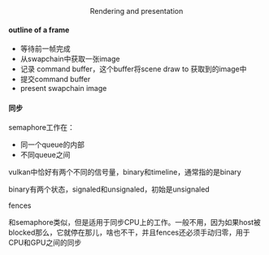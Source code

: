 <center>Rendering and presentation</center>

#### outline of a frame

+ 等待前一帧完成
+ 从swapchain中获取一张image
+ 记录 command buffer，这个buffer将scene draw to 获取到的image中
+ 提交command buffer
+ present swapchain image



#### 同步

semaphore工作在：

+ 同一个queue的内部
+ 不同queue之间

vulkan中恰好有两个不同的信号量，binary和timeline，通常指的是binary

binary有两个状态，signaled和unsignaled，初始是unsignaled



fences

和semaphore类似，但是适用于同步CPU上的工作。一般不用，因为如果host被blocked那么，它就停在那儿，啥也不干，并且fences还必须手动归零，用于CPU和GPU之间的同步




